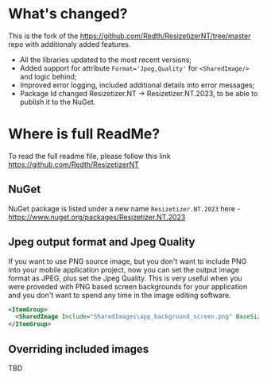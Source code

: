 # What's changed?

This is the fork of the https://github.com/Redth/ResizetizerNT/tree/master repo with additionaly added features.
- All the libraries updated to the most recent versions;
- Added support for attribute `Format='Jpeg,Quality'` for `<SharedImage/>` and logic behind;
- Improved error logging, included additional details into error messages;
- Package Id changed Resizetizer.NT -> Resizetizer.NT.2023, to be able to publish it to the NuGet.

# Where is full ReadMe?
To read the full readme file, please follow this link https://github.com/Redth/ResizetizerNT
## NuGet
NuGet package is listed under a new name `Resizetizer.NT.2023` here - https://www.nuget.org/packages/Resizetizer.NT.2023

## Jpeg output format and Jpeg Quality
If you want to use PNG source image, but you don't want to include PNG into your mobile application project, now you can set the output image format as JPEG, plus set the Jpeg Quality.
This is very useful when you were proveded with PNG based screen backgrounds for your application and you don't want to spend any time in the image editing software.

```xml
<ItemGroup>
  <SharedImage Include="SharedImages\app_background_screen.png" BaseSize="480,800" Format="Jpeg,70" />
</ItemGroup>
```

## Overriding included images

TBD
